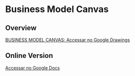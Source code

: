 # Business Model Canvas

## Overview
[BUSINESS MODEL CANVAS: Accessar no Google Drawings](https://docs.google.com/drawings/d/1LDVFgGZBJcKsntF1MJgB_Y5skqeSBI1mjtDtm7hmOt8/edit?usp=sharing)

## Online Version
[Accessar no Google Docs](https://docs.google.com/document/d/1dMvBe4FH52Bsh3mDYgn-a84B_LyIfZvZKMUeaZPACbw/edit?usp=sharing)